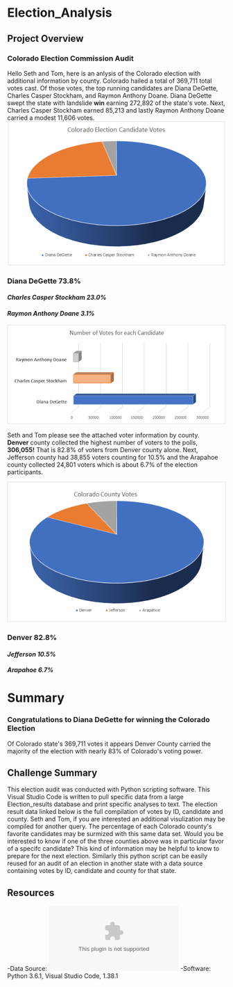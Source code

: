 # Election_Analysis

## Project Overview
### Colorado Election Commission Audit

Hello Seth and Tom, here is an anlysis of the Colorado election with additional information by county.
Colorado hailed a total of 369,711 total votes cast. Of those votes, the top running candidates are  Diana DeGette, Charles Casper Stockham, and Raymon Anthony Doane. Diana DeGette swept the state with landslide **win** earning 272,892 of the state's vote. Next, Charles Casper Stockham earned 85,213 and lastly Raymon Anthony Doane carried a modest 11,606 votes. 
![Candidate_vote_pie](Candidate_vote_pie.png)

### **Diana DeGette    73.8%**
#### *Charles Casper Stockham 23.0%*
#### *Raymon Anthony Doane  3.1%*

![Candidate_vote_chart](Candidate_vote_chart.png)

Seth and Tom please see the attached voter information by county.  
**Denver** county collected the highest number of voters to the polls, **306,055!** That is 82.8% of voters from Denver county alone. Next, Jefferson county had 38,855 voters counting for 10.5% and the Arapahoe county collected 24,801 voters which is about 6.7% of the election participants. 


![County_vote_pie](County_vote_pie.png)
### **Denver    82.8%**
#### *Jefferson 10.5%*
#### *Arapahoe  6.7%*


# Summary
### **Congratulations to Diana DeGette for winning the Colorado Election**

Of Colorado state's 369,711 votes it appears Denver County carried the majority of the election with nearly 83% of Colorado's voting power. 


## Challenge Summary
This election audit was conducted with Python scripting software. This Visual Studio Code is written to pull specific data from a large Election_results database and print specific analyses to text. The election result data linked below is the full compilation of votes by ID, candidate and county. Seth and Tom, if you are interested an additional visulization may be compiled for another query. The percentage of each Colorado county's favorite candidates may be surmized with this same data set. Would you be interested to know if one of the three counties above was in particular favor of a specifc candidate? This kind of information may be helpful to know to prepare for the next election. Similarly this python script can be easily reused for an audit of an election in another state with a data source containing votes by ID, candidate and county for that state.
    
## Resources
-Data Source: ![Election_Results](resources/election_results.csv)
-Software: Python 3.6.1, Visual Studio Code, 1.38.1
